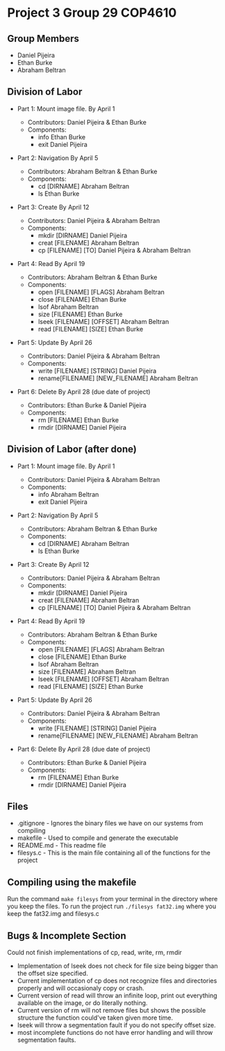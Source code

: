 # Project 3 Group 29 COP4610

## Group Members

-   Daniel Pijeira
-   Ethan Burke
-   Abraham Beltran

## Division of Labor

-   Part 1: Mount image file. By April 1
    -   Contributors: Daniel Pijeira & Ethan Burke
    -   Components:
        -   info Ethan Burke
        -   exit Daniel Pijeira
-   Part 2: Navigation By April 5
    -   Contributors: Abraham Beltran & Ethan Burke
    -   Components:
        -   cd [DIRNAME] Abraham Beltran
        -   ls Ethan Burke
-   Part 3: Create By April 12
    -   Contributors: Daniel Pijeira & Abraham Beltran
    -   Components:
        -   mkdir [DIRNAME] Daniel Pijeira
        -   creat [FILENAME] Abraham Beltran
        -   cp [FILENAME] [TO] Daniel Pijeira & Abraham Beltran
-   Part 4: Read By April 19
    -   Contributors: Abraham Beltran & Ethan Burke
    -   Components:
        -   open [FILENAME] [FLAGS] Abraham Beltran
        -   close [FILENAME] Ethan Burke
        -   lsof Abraham Beltran
        -   size [FILENAME] Ethan Burke
        -   lseek [FILENAME] [OFFSET] Abraham Beltran
        -   read [FILENAME] [SIZE] Ethan Burke
-   Part 5: Update By April 26

    -   Contributors: Daniel Pijeira & Abraham Beltran
    -   Components:
        -   write [FILENAME] [STRING] Daniel Pijeira
        -   rename[FILENAME] [NEW_FILENAME] Abraham Beltran

-   Part 6: Delete By April 28 (due date of project)
    -   Contributors: Ethan Burke & Daniel Pijeira
    -   Components:
        -   rm [FILENAME] Ethan Burke
        -   rmdir [DIRNAME] Daniel Pijeira

## Division of Labor (after done)

-   Part 1: Mount image file. By April 1
    -   Contributors: Daniel Pijeira & Abraham Beltran
    -   Components:
        -   info Abraham Beltran
        -   exit Daniel Pijeira
-   Part 2: Navigation By April 5
    -   Contributors: Abraham Beltran & Ethan Burke
    -   Components:
        -   cd [DIRNAME] Abraham Beltran
        -   ls Ethan Burke
-   Part 3: Create By April 12
    -   Contributors: Daniel Pijeira & Abraham Beltran
    -   Components:
        -   mkdir [DIRNAME] Daniel Pijeira
        -   creat [FILENAME] Abraham Beltran
        -   cp [FILENAME] [TO] Daniel Pijeira & Abraham Beltran
-   Part 4: Read By April 19
    -   Contributors: Abraham Beltran & Ethan Burke
    -   Components:
        -   open [FILENAME] [FLAGS] Abraham Beltran
        -   close [FILENAME] Ethan Burke
        -   lsof Abraham Beltran
        -   size [FILENAME] Abraham Beltran
        -   lseek [FILENAME] [OFFSET] Abraham Beltran
        -   read [FILENAME] [SIZE] Ethan Burke
-   Part 5: Update By April 26

    -   Contributors: Daniel Pijeira & Abraham Beltran
    -   Components:
        -   write [FILENAME] [STRING] Daniel Pijeira
        -   rename[FILENAME] [NEW_FILENAME] Abraham Beltran

-   Part 6: Delete By April 28 (due date of project)
    -   Contributors: Ethan Burke & Daniel Pijeira
    -   Components:
        -   rm [FILENAME] Ethan Burke
        -   rmdir [DIRNAME] Daniel Pijeira

## Files

-   .gitignore - Ignores the binary files we have on our systems from compiling
-   makefile - Used to compile and generate the executable
-   README.md - This readme file
-   filesys.c - This is the main file containing all of the functions for the project

## Compiling using the makefile

Run the command `make filesys` from your terminal in the directory where you keep the files. To run the project run `./filesys fat32.img` where you keep the fat32.img and filesys.c

## Bugs & Incomplete Section

Could not finish implementations of cp, read, write, rm, rmdir

-   Implementation of lseek does not check for file size being bigger than the offset size specified.
-   Current implementation of cp does not recognize files and directories properly and will occasionaly copy or crash.
-   Current version of read will throw an infinite loop, print out everything available on the image, or do literally nothing.
-   Current version of rm will not remove files but shows the possible structure the function could've taken given more time.
-   lseek will throw a segmentation fault if you do not specify offset size.
-   most incomplete functions do not have error handling and will throw segmentation faults.
